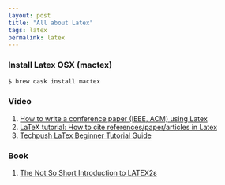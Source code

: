 ```yaml
---
layout: post
title: "All about Latex"
tags: latex
permalink: latex
---
```


### Install Latex OSX (mactex)

```sh
$ brew cask install mactex
```

### Video
1. [How to write a conference paper (IEEE, ACM) using Latex](https://www.youtube.com/watch?v=y0VrXGd_xRc)
2. [LaTeX tutorial: How to cite references/paper/articles in Latex](https://www.youtube.com/watch?v=5ifh3NF-k-k)
3. [Techpush LaTex Beginner Tutorial Guide](https://www.youtube.com/playlist?list=PL8D253694FEBEEB72)

### Book
1. [The Not So Short Introduction to LATEX2ε](https://tobi.oetiker.ch/lshort/lshort.pdf)
